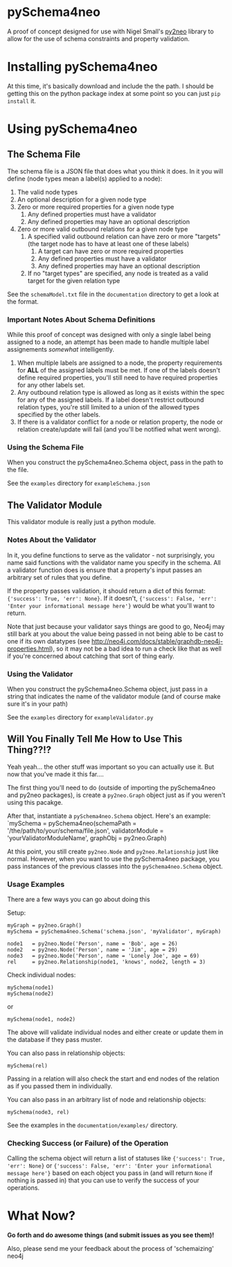 pySchema4neo
============

A proof of concept designed for use with Nigel Small's [py2neo](https://github.com/nigelsmall/py2neo) library to allow for the use of schema constraints and property validation.

# Installing pySchema4neo
At this time, it's basically download and include the the path. I should be getting this on the python package index at some point so you can just `pip install` it.

# Using pySchema4neo
## The Schema File
The schema file is a JSON file that does what you think it does. In it you will define (node types mean a label(s) applied to a node):

1. The valid node types
1. An optional description for a given node type
1. Zero or more required properties for a given node type
	1. Any defined properties must have a validator
	1. Any defined properties may have an optional description
1. Zero or more valid outbound relations for a given node type
	1. A specified valid outbound relation can have zero or more "targets" (the target node has to have at least one of these labels)
		1. A target can have zero or more required properties
		1. Any defined properties must have a validator
		1. Any defined properties may have an optional description
	1. If no "target types" are specified, any node is treated as a valid target for the given relation type

See the `schemaModel.txt` file in the `documentation` directory to get a look at the format.

### Important Notes About Schema Definitions
While this proof of concept was designed with only a single label being assigned to a node, an attempt has been made to handle multiple label assignements *somewhat* intelligently.

1. When multiple labels are assigned to a node, the property requirements for **ALL** of the assigned labels must be met. If one of the labels doesn't define required properties, you'll still need to have required properties for any other labels set.
1. Any outbound relation type is allowed as long as it exists within the spec for any of the assigned labels. If a label doesn't restrict outbound relation types, you're still limited to a union of the allowed types specified by the other labels.
1. If there is a validator conflict for a node or relation property, the node or relation create/update will fail (and you'll be notified what went wrong).

### Using the Schema File
When you construct the pySchema4neo.Schema object, pass in the path to the file.

See the `examples` directory for `exampleSchema.json`

## The Validator Module
This validator module is really just a python module.

### Notes About the Validator
In it, you define functions to serve as the validator - not surprisingly, you name said functions with the validator name you specify in the schema. All a validator function does is ensure that a property's input passes an arbitrary set of rules that you define.

If the property passes validation, it should return a dict of this format: `{'success': True, 'err': None}`. If it doesn't, `{'success': False, 'err': 'Enter your informational message here'}` would be what you'll want to return.

Note that just because your validator says things are good to go, Neo4j may still bark at you about the value being passed in not being able to be cast to one if its own datatypes (see http://neo4j.com/docs/stable/graphdb-neo4j-properties.html), so it may not be a bad idea to run a check like that as well if you're concerned about catching that sort of thing early.

### Using the Validator
When you construct the pySchema4neo.Schema object, just pass in a string that indicates the name of the validator module (and of course make sure it's in your path)

See the `examples` directory for `exampleValidator.py`

## Will You Finally Tell Me How to Use This Thing??!?
Yeah yeah... the other stuff was important so you can actually use it. But now that you've made it this far....

The first thing you'll need to do (outside of importing the pySchema4neo and py2neo packages), is create a `py2neo.Graph` object just as if you weren't using this pacakge.

After that, instantiate a `pySchema4neo.Schema` object. Here's an example:
`mySchema = pySchema4neo(schemaPath = '/the/path/to/your/schema/file.json', validatorModule = 'yourValidatorModuleName', graphObj = py2neo.Graph)

At this point, you still create `py2neo.Node` and `py2neo.Relationship` just like normal. However, when you want to use the pySchema4neo package, you pass instances of the previous classes into the `pySchema4neo.Schema` object.

### Usage Examples
There are a few ways you can go about doing this

Setup:
```
myGraph = py2neo.Graph()
mySchema = pySchema4neo.Schema('schema.json', 'myValidator', myGraph)

node1	= py2neo.Node('Person', name = 'Bob', age = 26)
node2	= py2neo.Node('Person', name = 'Jim', age = 29)
node3	= py2neo.Node('Person', name = 'Lonely Joe', age = 69)
rel		= py2neo.Relationship(node1, 'knows', node2, length = 3)
```

Check individual nodes:
```
mySchema(node1)
mySchema(node2)
```
or
```
mySchema(node1, node2)
```

The above will validate individual nodes and either create or update them in the database if they pass muster.

You can also pass in relationship objects:
```
mySchema(rel)
```
Passing in a relation will also check the start and end nodes of the relation as if you passed them in individually.

You can also pass in an arbitrary list of node and relationship objects:
```
mySchema(node3, rel)
```

See the examples in the `documentation/examples/` directory.

### Checking Success (or Failure) of the Operation
Calling the schema object will return a list of statuses like `{'success': True, 'err': None}` or `{'success': False, 'err': 'Enter your informational message here'}` based on each object you pass in (and will return `None` if nothing is passed in) that you can use to verify the success of your operations.


# What Now?
**Go forth and do awesome things (and submit issues as you see them)!**

Also, please send me your feedback about the process of 'schemaizing' neo4j
